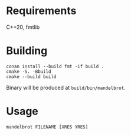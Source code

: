 # Requirements
C++20, fmtlib

# Building

```
conan install --build fmt -if build .
cmake -S. -Bbuild
cmake --build build
```

Binary will be produced at `build/bin/mandelbrot`.

# Usage

```
mandelbrot FILENAME [XRES YRES]
```
